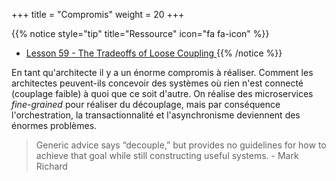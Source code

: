 +++
title = "Compromis"
weight = 20
+++

{{% notice style="tip" title="Ressource" icon="fa fa-icon" %}}

- [ Lesson 59 - The Tradeoffs of Loose Coupling ](https://youtu.be/XnBhVwm_Lws)
   {{% /notice %}}

En tant qu'architecte il y a un énorme compromis à réaliser. Comment les architectes peuvent-ils concevoir des systèmes où rien n'est connecté (couplage faible) à quoi que ce soit d'autre. On réalise des microservices _fine-grained_ pour réaliser du découplage, mais par conséquence l'orchestration, la transactionnalité et l'asynchronisme deviennent des énormes problèmes.

> Generic advice says “decouple,” but provides no guidelines for how to achieve that goal while still constructing useful systems. - Mark Richard
